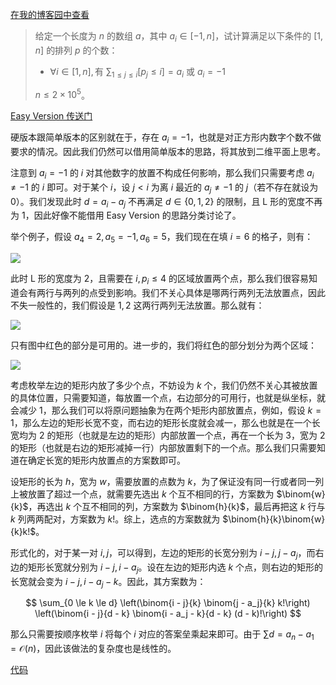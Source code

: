[在我的博客园中查看](https://www.cnblogs.com/forgot-dream/p/17926481.html)

> 给定一个长度为 $n$ 的数组 $a$，其中 $a_i \in [-1, n]$，试计算满足以下条件的 $[1, n]$ 的排列 $p$ 的个数：
>
> + $\forall i \in [1, n], \text{有 }\sum_{1 \le j \le i} [p_j \le i] = a_i \text{ 或 } a_i = -1$
>
> $n \le 2 \times 10^5$。

[Easy Version 传送门](https://www.cnblogs.com/forgot-dream/p/17926475.html)

硬版本跟简单版本的区别就在于，存在 $a_i = -1$，也就是对正方形内数字个数不做要求的情况。因此我们仍然可以借用简单版本的思路，将其放到二维平面上思考。

注意到 $a_i = -1$ 的 $i$ 对其他数字的放置不构成任何影响，那么我们只需要考虑 $a_i \neq -1$ 的 $i$ 即可。对于某个 $i$，设 $j < i$ 为离 $i$ 最近的 $a_j \neq -1$ 的 $j$（若不存在就设为 $0$）。我们发现此时 $d = a_i - a_j$ 不再满足 $d \in \{0, 1, 2\}$ 的限制，且 L 形的宽度不再为 $1$，因此好像不能借用 Easy Version 的思路分类讨论了。

举个例子，假设 $a_4 = 2, a_5 = -1, a_6 = 5$，我们现在在填 $i = 6$ 的格子，则有：

![](https://s11.ax1x.com/2023/12/25/piH2VnU.png)

此时 L 形的宽度为 $2$，且需要在 $i, p_i \le 4$ 的区域放置两个点，那么我们很容易知道会有两行与两列的点受到影响。我们不关心具体是哪两行两列无法放置点，因此不失一般性的，我们假设是 $1, 2$ 这两行两列无法放置。那么就有：

![](https://s11.ax1x.com/2023/12/25/piHRiUH.png)

只有图中红色的部分是可用的。进一步的，我们将红色的部分划分为两个区域：

![](https://s11.ax1x.com/2023/12/25/piHRZxP.png)

考虑枚举左边的矩形内放了多少个点，不妨设为 $k$ 个，我们仍然不关心其被放置的具体位置，只需要知道，每放置一个点，右边部分的可用行，也就是纵坐标，就会减少 $1$，那么我们可以将原问题抽象为在两个矩形内部放置点，例如，假设 $k = 1$，那么左边的矩形长宽不变，而右边的矩形长度就会减一，那么也就是在一个长宽均为 $2$ 的矩形（也就是左边的矩形）内部放置一个点，再在一个长为 $3$，宽为 $2$ 的矩形（也就是右边的矩形减掉一行）内部放置剩下的一个点。那么我们只需要知道在确定长宽的矩形内放置点的方案数即可。

设矩形的长为 $h$，宽为 $w$，需要放置的点数为 $k$，为了保证没有同一行或者同一列上被放置了超过一个点，就需要先选出 $k$ 个互不相同的行，方案数为 $\binom{w}{k}$，再选出 $k$ 个互不相同的列，方案数为 $\binom{h}{k}$，最后再把这 $k$ 行与 $k$ 列两两配对，方案数为 $k!$。综上，选点的方案数就为 $\binom{h}{k}\binom{w}{k}k!$。

形式化的，对于某一对 $i, j$，可以得到，左边的矩形的长宽分别为 $i - j, j - a_j$，而右边的矩形长宽就分别为 $i - j, i - a_j$。设在左边的矩形内选 $k$ 个点，则右边的矩形的长宽就会变为 $i - j, i - a_j - k$。因此，其方案数为：

$$
\sum_{0 \le k \le d} \left(\binom{i - j}{k} \binom{j - a_j}{k} k!\right) \left(\binom{i - j}{d - k} \binom{i - a_j - k}{d - k} (d - k)!\right)
$$

那么只需要按顺序枚举 $i$ 将每个 $i$ 对应的答案垒乘起来即可。由于 $\sum d = a_n - a_1 = \mathcal{O}(n)$，因此该做法的复杂度也是线性的。

[代码](https://codeforces.com/contest/1909/submission/238672452)
